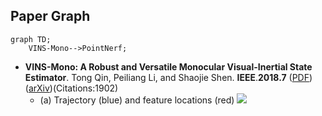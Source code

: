 ## Paper Graph

```mermaid
graph TD;
    VINS-Mono-->PointNerf;
```

- **VINS-Mono: A Robust and Versatile Monocular Visual-Inertial State Estimator**. Tong Qin, Peiliang Li, and Shaojie Shen. **IEEE**.**2018.7** ([PDF](https://arxiv.org/pdf/1708.03852.pdf))([arXiv](https://arxiv.org/abs/2003.08934))(Citations:1902)
    - (a) Trajectory (blue) and feature locations (red)
    ![](https://github.com/HKUST-Aerial-Robotics/VINS-Fusion/raw/master/support_files/image/vins_logo.png)


